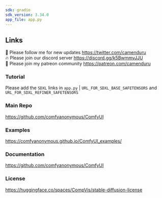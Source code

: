 ```yaml
---
sdk: gradio
sdk_version: 3.34.0
app_file: app.py
---
```


## Links

🐣 Please follow me for new updates https://twitter.com/camenduru <br />
🔥 Please join our discord server https://discord.gg/k5BwmmvJJU <br />
🥳 Please join my patreon community https://patreon.com/camenduru <br />

### Tutorial
Please add the `SDXL` links in `app.py` | `URL_FOR_SDXL_BASE_SAFETENSORS` and `URL_FOR_SDXL_REFINER_SAFETENSORS`

### Main Repo
https://github.com/comfyanonymous/ComfyUI

### Examples
https://comfyanonymous.github.io/ComfyUI_examples/

### Documentation
https://github.com/comfyanonymous/ComfyUI

### License
https://huggingface.co/spaces/CompVis/stable-diffusion-license
